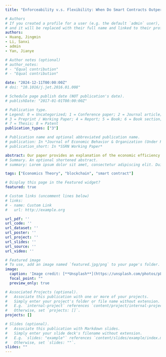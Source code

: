 ```yaml
---
title: "Enforceability v.s. Flexibility: When Do Smart Contracts Outperform Traditional Contracts?"

# Authors
# If you created a profile for a user (e.g. the default `admin` user), write the username (folder name) here
# and it will be replaced with their full name and linked to their profile.
authors:
- Huang, Jingmin
- Li, Sanxi
- admin
- Yan, Jianye

# Author notes (optional)
# author_notes:
# - "Equal contribution"
# - "Equal contribution"

date: "2024-12-11T00:00:00Z"
# doi: "10.1016/j.jet.2016.01.008"

# Schedule page publish date (NOT publication's date).
# publishDate: "2017-01-01T00:00:00Z"

# Publication type.
# Legend: 0 = Uncategorized; 1 = Conference paper; 2 = Journal article;
# 3 = Preprint / Working Paper; 4 = Report; 5 = Book; 6 = Book section;
# 7 = Thesis; 8 = Patent
publication_types: ["3"]

# Publication name and optional abbreviated publication name.
# publication: In *Journal of Economic Behavior & Organization (Under Review)*
# publication_short: In *SSRN Working Paper*

abstract: Our paper provides an explanation of the economic efficiency differences between smart contracts and traditional contracts from a theoretical model perspective. We argue that traditional contracts can adjust menus based on post hoc information, thus offering greater flexibility, while smart contracts enforce compliance, effectively addressing hold-up issues. If the contract is incomplete and the target random variable is uncontractable, the trade-off between smart contracts and traditional contracts manifests as a comparison between these two effects, with rational actors opting for smart contracts when social legal efficiency is low. Smart contract designers view contracts as insurance against uncertainty, while traditional contract designers use the original contract as a tool to constrain new contract designs. If smart contracts are allowed to design incentive-compatible schemes, then smart contracts will achieve the first-best outcome. Considering the impracticality of designing for all scenarios, we consider a model where classification writing is limited to a finite total information. In this case, smart contracts will achieve optimality under pre-contractual information precision and approach the first-best outcome as the writing precision increases, while traditional contracts will always achieve the first-best outcome. The latter is because multiple writings provide sufficient freedom for traditional contract designers to schedule payment amounts across different scenarios.
# Summary. An optional shortened abstract.
# summary: Lorem ipsum dolor sit amet, consectetur adipiscing elit. Duis posuere tellus ac convallis placerat. Proin tincidunt magna sed ex sollicitudin condimentum.

tags: ["Economics Theory", "blockchain", "smart contract"]

# Display this page in the Featured widget?
featured: true

# Custom links (uncomment lines below)
# links:
# - name: Custom Link
#   url: http://example.org

url_pdf: ''
url_code: ''
url_dataset: ''
url_poster: ''
url_project: ''
url_slides: ''
url_source: ''
url_video: ''

# Featured image
# To use, add an image named `featured.jpg/png` to your page's folder.
image:
  caption: 'Image credit: [**Unsplash**](https://unsplash.com/photos/pLCdAaMFLTE)'
  focal_point: ""
  preview_only: true

# Associated Projects (optional).
#   Associate this publication with one or more of your projects.
#   Simply enter your project's folder or file name without extension.
#   E.g. `internal-project` references `content/project/internal-project/index.md`.
#   Otherwise, set `projects: []`.
projects: []

# Slides (optional).
#   Associate this publication with Markdown slides.
#   Simply enter your slide deck's filename without extension.
#   E.g. `slides: "example"` references `content/slides/example/index.md`.
#   Otherwise, set `slides: ""`.
slides: ""
---
```

